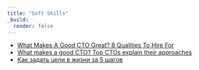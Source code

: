 ```yaml
---
title: "Soft Skills"
_build:
  render: false
---
```


* [What Makes A Good CTO Great? 8 Qualities To Hire For](https://www.forbes.com/sites/theyec/2015/08/28/what-makes-a-good-cto-great-8-qualities-to-hire-for/?sh=3d47325e4b03) 
* [What makes a good CTO? Top CTOs explain their approaches](https://jaxenter.com/what-makes-a-good-cto-8-top-ctos-tell-us-their-approaches-122353.html) 
* [Как задать цели в жизни за 5 шагов](https://vc.ru/life/19529-memus-goals)
